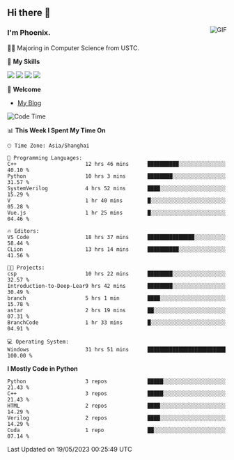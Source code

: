 ## Hi there 👋
<img align="right" alt="GIF" src="https://raw.githubusercontent.com/JoeyBling/JoeyBling/master/pic/pusheencode.gif" />

### I'm Phoenix.

👨‍🎓 Majoring in Computer Science from USTC.

🌟 **My Skills**

![](https://img.shields.io/badge/-Python-3e74a2?style=flat-square&logo=Python&logoColor=fff)
![](https://img.shields.io/badge/-C++-9f62a5?style=flat&logo=cplusplus&logoColor=white)
![](https://img.shields.io/badge/-Linux-185886?style=flat-square&logo=Linux&logoColor=fff)
![](https://img.shields.io/badge/-Rust-ff4136?style=flat-square&logo=Rust&logoColor=fff)

💬 **Welcome**

- [My Blog](https://ysy-phoenix.github.io/)

<!--START_SECTION:waka-->
![Code Time](http://img.shields.io/badge/Code%20Time-174%20hrs%2034%20mins-blue)

📊 **This Week I Spent My Time On** 

```text
🕑︎ Time Zone: Asia/Shanghai

💬 Programming Languages: 
C++                      12 hrs 46 mins      ██████████░░░░░░░░░░░░░░░   40.10 % 
Python                   10 hrs 3 mins       ████████░░░░░░░░░░░░░░░░░   31.57 % 
SystemVerilog            4 hrs 52 mins       ████░░░░░░░░░░░░░░░░░░░░░   15.29 % 
V                        1 hr 40 mins        █░░░░░░░░░░░░░░░░░░░░░░░░   05.28 % 
Vue.js                   1 hr 25 mins        █░░░░░░░░░░░░░░░░░░░░░░░░   04.46 % 

🔥 Editors: 
VS Code                  18 hrs 37 mins      ███████████████░░░░░░░░░░   58.44 % 
CLion                    13 hrs 14 mins      ██████████░░░░░░░░░░░░░░░   41.56 % 

🐱‍💻 Projects: 
csp                      10 hrs 22 mins      ████████░░░░░░░░░░░░░░░░░   32.57 % 
Introduction-to-Deep-Lear9 hrs 42 mins       ████████░░░░░░░░░░░░░░░░░   30.49 % 
branch                   5 hrs 1 min         ████░░░░░░░░░░░░░░░░░░░░░   15.78 % 
astar                    2 hrs 19 mins       ██░░░░░░░░░░░░░░░░░░░░░░░   07.31 % 
BranchCode               1 hr 33 mins        █░░░░░░░░░░░░░░░░░░░░░░░░   04.91 % 

💻 Operating System: 
Windows                  31 hrs 51 mins      █████████████████████████   100.00 % 
```

**I Mostly Code in Python** 

```text
Python                   3 repos             █████░░░░░░░░░░░░░░░░░░░░   21.43 % 
C++                      3 repos             █████░░░░░░░░░░░░░░░░░░░░   21.43 % 
HTML                     2 repos             ████░░░░░░░░░░░░░░░░░░░░░   14.29 % 
Verilog                  2 repos             ████░░░░░░░░░░░░░░░░░░░░░   14.29 % 
Cuda                     1 repo              ██░░░░░░░░░░░░░░░░░░░░░░░   07.14 % 
```




 Last Updated on 19/05/2023 00:25:49 UTC
<!--END_SECTION:waka-->

<!--
**ysy-phoenix/ysy-phoenix** is a ✨ _special_ ✨ repository because its `README.md` (this file) appears on your GitHub profile.

Here are some ideas to get you started:

- 🔭 I’m currently working on ...
- 🌱 I’m currently learning ...
- 👯 I’m looking to collaborate on ...
- 🤔 I’m looking for help with ...
- 💬 Ask me about ...
- 📫 How to reach me: ...
- 😄 Pronouns: ...
- ⚡ Fun fact: ...
-->
